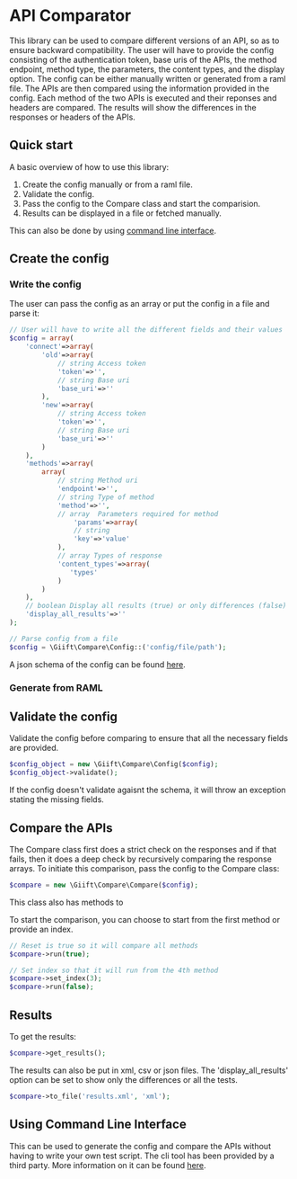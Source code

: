 # API Comparator
This library can be used to compare different versions of an API, so as to ensure backward compatibility.
The user will have to provide the config consisting of the authentication token, base uris of the APIs, the method endpoint, method type, the parameters, the content types, and the display option. The config can be either manually written or generated from a raml file.
The APIs are then compared using the information provided in the config. Each method of the two APIs is executed and their reponses and headers are compared.
The results will show the differences in the responses or headers of the APIs.

## Quick start
A basic overview of how to use this library:

1. Create the config manually or from a raml file.
2. Validate the config.
3. Pass the config to the Compare class and start the comparision.
4. Results can be displayed in a file or fetched manually.

This can also be done by using [command line interface](#user-content-using-command-line-interface).

## Create the config
### Write the config
The user can pass the config as an array or put the config in a file and parse it:
```PHP
// User will have to write all the different fields and their values
$config = array(
    'connect'=>array(
        'old'=>array(
            // string Access token
            'token'=>'',
            // string Base uri
            'base_uri'=>''
        ),
        'new'=>array(
            // string Access token
            'token'=>'',
            // string Base uri
            'base_uri'=>''
        )
    ),
    'methods'=>array(
        array(
            // string Method uri
            'endpoint'=>'',
            // string Type of method
            'method'=>'',
            // array  Parameters required for method
                'params'=>array(
                // string
                'key'=>'value'
            ),
            // array Types of response
            'content_types'=>array(
               'types'
            )
        )
    ),
    // boolean Display all results (true) or only differences (false)
    'display_all_results'=>''
);

// Parse config from a file
$config = \Giift\Compare\Config::('config/file/path');
```
A json schema of the config can be found [here]().

### Generate from RAML
<!--
Provide a RAML file documentation of the API and automatically generate the config using Raml
    1. The 'connect' and 'display_all_results' fields will have to be added separately
    2. The RAML to PHP parser is a third party library. More information can be found [here](https://github.com/alecsammon/php-raml-parser). -->

## Validate the config
Validate the config before comparing to ensure that all the necessary fields are provided.
```PHP
$config_object = new \Giift\Compare\Config($config);
$config_object->validate();
```
If the config doesn't validate agaisnt the schema, it will throw an exception stating the missing fields.

## Compare the APIs
The Compare class first does a strict check on the responses and if that fails, then it does a deep check by recursively comparing the response arrays.
To initiate this comparison, pass the config to the Compare class:

```PHP
$compare = new \Giift\Compare\Compare($config);
```
This class also has methods to

To start the comparison, you can choose to start from the first method or provide an index.
```PHP
// Reset is true so it will compare all methods
$compare->run(true);

// Set index so that it will run from the 4th method
$compare->set_index(3);
$compare->run(false);
```
## Results
To get the results:
```PHP
$compare->get_results();
```
The results can also be put in xml, csv or json files. The 'display_all_results' option can be set to show only the differences or all the tests.
```PHP
$compare->to_file('results.xml', 'xml');
```
## Using Command Line Interface
This can be used to generate the config and compare the APIs without having to write your own test script.
The cli tool has been provided by a third party. More information on it can be found [here](https://github.com/DimitriGilbert/Reactor).
